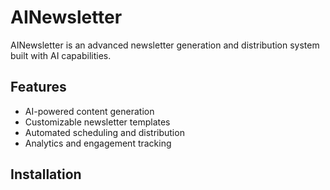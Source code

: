 # AINewsletter

AINewsletter is an advanced newsletter generation and distribution system built with AI capabilities.



## Features

- AI-powered content generation
- Customizable newsletter templates
- Automated scheduling and distribution
- Analytics and engagement tracking

## Installation
